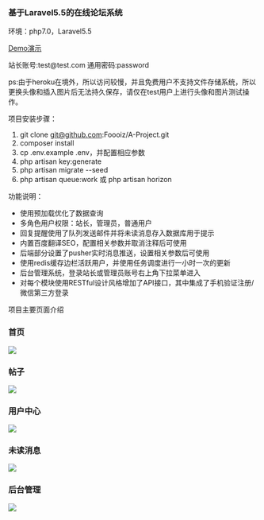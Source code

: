 <h3>基于Laravel5.5的在线论坛系统</h3>
<p>环境：php7.0，Laravel5.5</p>

[Demo演示](http://a-foo.herokuapp.com/)
<p>站长账号:test@test.com 通用密码:password</p>
<p>ps:由于heroku在境外，所以访问较慢，并且免费用户不支持文件存储系统，所以更换头像和插入图片后无法持久保存，请仅在test用户上进行头像和图片测试操作。</p>

项目安装步骤：
1. git clone git@github.com:Foooiz/A-Project.git
2. composer install
3. cp .env.example .env，并配置相应参数
4. php artisan key:generate
5. php artisan migrate --seed
6. php artisan queue:work 或 php artisan horizon


功能说明：
- 使用预加载优化了数据查询
- 多角色用户权限：站长，管理员，普通用户
- 回复提醒使用了队列发送邮件并将未读消息存入数据库用于提示
- 内置百度翻译SEO，配置相关参数并取消注释后可使用
- 后端部分设置了pusher实时消息推送，设置相关参数后可使用
- 使用redis缓存边栏活跃用户，并使用任务调度进行一小时一次的更新
- 后台管理系统，登录站长或管理员账号右上角下拉菜单进入
- 对每个模块使用RESTful设计风格增加了API接口，其中集成了手机验证注册/微信第三方登录


项目主要页面介绍
<h3>首页</h3>
<p><img src="https://pic-1256191933.cos.ap-chengdu.myqcloud.com/20181.png"></p>
<h3>帖子</h3>
<p><img src="https://pic-1256191933.cos.ap-chengdu.myqcloud.com/20182.png"></p>
<h3>用户中心</h3>
<p><img src="https://pic-1256191933.cos.ap-chengdu.myqcloud.com/20183.png"></p>
<h3>未读消息</h3>
<p><img src="https://pic-1256191933.cos.ap-chengdu.myqcloud.com/20185.png"></p>
<h3>后台管理</h3>
<p><img src="https://pic-1256191933.cos.ap-chengdu.myqcloud.com/20184.png"></p>
